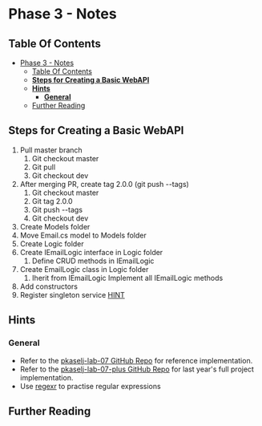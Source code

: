 # Phase 3 - Notes

## Table Of Contents

- [Phase 3 - Notes](#phase-3---notes)
	- [Table Of Contents](#table-of-contents)
	- [**Steps for Creating a Basic WebAPI**](#steps-for-creating-a-basic-webapi)
	- [**Hints**](#hints)
		- [**General**](#general)
	- [Further Reading](#further-reading)


## **Steps for Creating a Basic WebAPI**

1. Pull master branch
	1. Git checkout master
	2. Git pull
	3. Git checkout dev
2. After merging PR, create tag 2.0.0 (git push --tags)
	1. Git checkout master
	2. Git tag 2.0.0
	3. Git push --tags
	4. Git checkout dev
3. Create Models folder
4. Move Email.cs model to Models folder
5. Create Logic folder
6. Create IEmailLogic interface in Logic folder
	1. Define CRUD methods in IEmailLogic
7. Create EmailLogic class in Logic folder
	1. Iherit from IEmailLogic
Implement all IEmailLogic methods
8. Add constructors
9.  Register singleton service [HINT](https://github.com/fesb-distributed-systems-2024/pkaselj-lab-07/blob/cd2e59e6ca4265b0ed48a8627b607d66ee20b671/Program.cs#L14)

## **Hints**

### **General**

- Refer to the [pkaselj-lab-07 GitHub Repo](https://github.com/fesb-distributed-systems-2024/pkaselj-lab-07) for reference implementation.
- Refer to the [pkaselj-lab-07-plus GitHub Repo](https://github.com/fesb-distributed-systems-2024/pkasel-lab-07-plus) for last year's full project implementation.
- Use [regexr](https://regexr.com/) to practise regular expressions

## Further Reading



